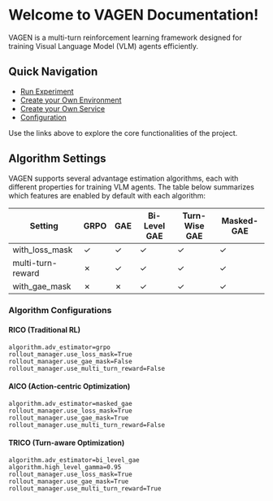# Welcome to VAGEN Documentation!

VAGEN is a multi-turn reinforcement learning framework designed for training Visual Language Model (VLM) agents efficiently.

## Quick Navigation

- [Run Experiment](run-exp.md)
- [Create your Own Environment](create-env.md)
- [Create your Own Service](create-service.md)
- [Configuration](config.md)

Use the links above to explore the core functionalities of the project.

## Algorithm Settings

VAGEN supports several advantage estimation algorithms, each with different properties for training VLM agents. The table below summarizes which features are enabled by default with each algorithm:

| Setting           | GRPO | GAE | Bi-Level GAE | Turn-Wise GAE | Masked-GAE |
|-------------------|------|-----|--------------|---------------|------------|
| with_loss_mask    | ✓    | ✓   | ✓            | ✓             | ✓          |
| multi-turn-reward | ✗    | ✓   | ✓            | ✓             | ✓          |
| with_gae_mask     | ✗    | ✗   | ✓            | ✓             | ✓          |

### Algorithm Configurations
#### RICO (Traditional RL)
```
algorithm.adv_estimator=grpo
rollout_manager.use_loss_mask=True
rollout_manager.use_gae_mask=False
rollout_manager.use_multi_turn_reward=False
```
#### AICO (Action-centric Optimization)
```
algorithm.adv_estimator=masked_gae
rollout_manager.use_loss_mask=True
rollout_manager.use_gae_mask=True
rollout_manager.use_multi_turn_reward=False
```
#### TRICO (Turn-aware Optimization)
```
algorithm.adv_estimator=bi_level_gae
algorithm.high_level_gamma=0.95
rollout_manager.use_loss_mask=True
rollout_manager.use_gae_mask=True
rollout_manager.use_multi_turn_reward=True
```
